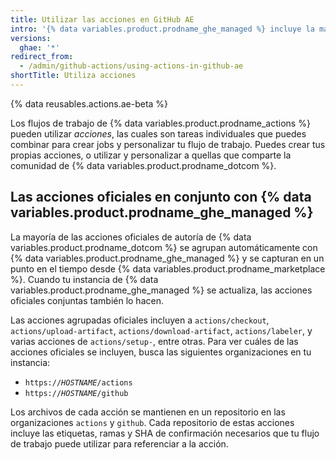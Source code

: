 ```yaml
---
title: Utilizar las acciones en GitHub AE
intro: '{% data variables.product.prodname_ghe_managed %} incluye la mayoría de las acciones que crea {% data variables.product.prodname_dotcom %}.'
versions:
  ghae: '*'
redirect_from:
  - /admin/github-actions/using-actions-in-github-ae
shortTitle: Utiliza acciones
---
```


{% data reusables.actions.ae-beta %}

Los flujos de trabajo de {% data variables.product.prodname_actions %} pueden utilizar _acciones_, las cuales son tareas individuales que puedes combinar para crear jobs y personalizar tu flujo de trabajo. Puedes crear tus propias acciones, o utilizar y personalizar a quellas que comparte la comunidad de {% data variables.product.prodname_dotcom %}.

## Las acciones oficiales en conjunto con {% data variables.product.prodname_ghe_managed %}

La mayoría de las acciones oficiales de autoría de {% data variables.product.prodname_dotcom %} se agrupan automáticamente con {% data variables.product.prodname_ghe_managed %} y se capturan en un punto en el tiempo desde {% data variables.product.prodname_marketplace %}. Cuando tu instancia de {% data variables.product.prodname_ghe_managed %} se actualiza, las acciones oficiales conjuntas también lo hacen.

Las acciones agrupadas oficiales incluyen a `actions/checkout`, `actions/upload-artifact`, `actions/download-artifact`, `actions/labeler`, y varias acciones de `actions/setup-`, entre otras. Para ver cuáles de las acciones oficiales se incluyen, busca las siguientes organizaciones en tu instancia:
- <code>https://<em>HOSTNAME</em>/actions</code>
- <code>https://<em>HOSTNAME</em>/github</code>

Los archivos de cada acción se mantienen en un repositorio en las organizaciones `actions` y `github`. Cada repositorio de estas acciones incluye las etiquetas, ramas y SHA de confirmación necesarios que tu flujo de trabajo puede utilizar para referenciar a la acción.
